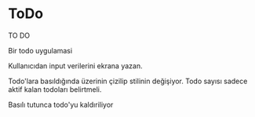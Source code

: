 # ToDo
TO DO


Bir todo uygulamasi



Kullanıcıdan input verilerini ekrana yazan.



Todo'lara basıldığında  üzerinin çizilip stilinin değişiyor.
Todo sayısı sadece aktif kalan todoları belirtmeli.

Basılı tutunca todo'yu kaldıriliyor


